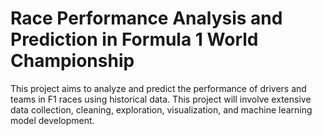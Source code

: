 # Race Performance Analysis and Prediction in Formula 1 World Championship
This project aims to analyze and predict the performance of drivers and teams in F1 races using historical data. This project will involve extensive data collection, cleaning, exploration, visualization, and machine learning model development.

<picture>
  <source media="(prefers-color-scheme: dark)" srcset="[https://user-images.githubusercontent.com/25423296/163456776-7f95b81a-f1ed-45f7-b7ab-8fa810d529fa.png](https://www.google.com/search?sca_esv=f56d819449a0abf0&sca_upv=1&udm=2&sxsrf=ADLYWIJaoD_yMpk6GFfWf3EFopH-7Ega7Q:1722668266986&q=F1+formula+logo+picture&spell=1&sa=X&ved=2ahUKEwj3i_qwn9iHAxWBRmcHHUTSBZQQBSgAegQIBxAB&biw=1920&bih=957&dpr=1#vhid=bKfuagFuqkMo4M&vssid=mosaic)">
</picture>
